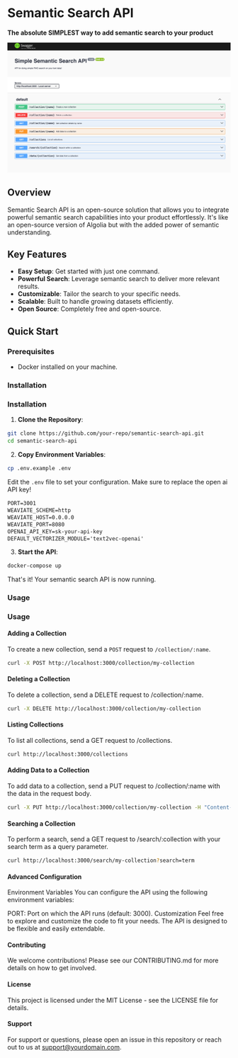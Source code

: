 # Semantic Search API

**The absolute SIMPLEST way to add semantic search to your product**

![get started](./img/swagger.png)

## Overview

Semantic Search API is an open-source solution that allows you to integrate powerful semantic search capabilities into your product effortlessly. It's like an open-source version of Algolia but with the added power of semantic understanding.

## Key Features

- **Easy Setup**: Get started with just one command.
- **Powerful Search**: Leverage semantic search to deliver more relevant results.
- **Customizable**: Tailor the search to your specific needs.
- **Scalable**: Built to handle growing datasets efficiently.
- **Open Source**: Completely free and open-source.

## Quick Start

### Prerequisites

- Docker installed on your machine.

### Installation

### Installation

1. **Clone the Repository**:

```bash
git clone https://github.com/your-repo/semantic-search-api.git
cd semantic-search-api
```

2. **Copy Environment Variables**:

```bash
cp .env.example .env
```

Edit the `.env` file to set your configuration. Make sure to replace the open ai API key!

```dotenv
PORT=3001
WEAVIATE_SCHEME=http
WEAVIATE_HOST=0.0.0.0
WEAVIATE_PORT=8080
OPENAI_API_KEY=sk-your-api-key
DEFAULT_VECTORIZER_MODULE='text2vec-openai'
```

3. **Start the API**:

```bash
docker-compose up
```

That's it! Your semantic search API is now running.

### Usage

### Usage

#### Adding a Collection

To create a new collection, send a `POST` request to `/collection/:name`.

```bash
curl -X POST http://localhost:3000/collection/my-collection
```

#### Deleting a Collection
To delete a collection, send a DELETE request to /collection/:name.

```bash
curl -X DELETE http://localhost:3000/collection/my-collection
```

#### Listing Collections
To list all collections, send a GET request to /collections.

```bash
curl http://localhost:3000/collections
```

#### Adding Data to a Collection
To add data to a collection, send a PUT request to /collection/:name with the data in the request body.

```bash
curl -X PUT http://localhost:3000/collection/my-collection -H "Content-Type: application/json" -d '{"data": "Your data here"}'
```

#### Searching a Collection
To perform a search, send a GET request to /search/:collection with your search term as a query parameter.

```bash 
curl http://localhost:3000/search/my-collection?search=term
```

#### Advanced Configuration
Environment Variables
You can configure the API using the following environment variables:

PORT: Port on which the API runs (default: 3000).
Customization
Feel free to explore and customize the code to fit your needs. The API is designed to be flexible and easily extendable.

#### Contributing
We welcome contributions! Please see our CONTRIBUTING.md for more details on how to get involved.

#### License
This project is licensed under the MIT License - see the LICENSE file for details.

#### Support
For support or questions, please open an issue in this repository or reach out to us at support@yourdomain.com.